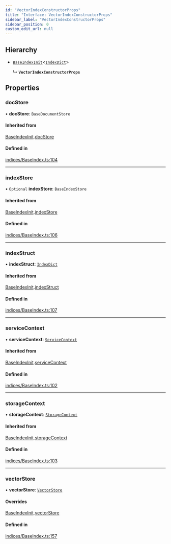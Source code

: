 ```yaml
---
id: "VectorIndexConstructorProps"
title: "Interface: VectorIndexConstructorProps"
sidebar_label: "VectorIndexConstructorProps"
sidebar_position: 0
custom_edit_url: null
---
```


## Hierarchy

- [`BaseIndexInit`](BaseIndexInit.md)<[`IndexDict`](../classes/IndexDict.md)\>

  ↳ **`VectorIndexConstructorProps`**

## Properties

### docStore

• **docStore**: `BaseDocumentStore`

#### Inherited from

[BaseIndexInit](BaseIndexInit.md).[docStore](BaseIndexInit.md#docstore)

#### Defined in

[indices/BaseIndex.ts:104](https://github.com/run-llama/LlamaIndexTS/blob/main/packages/core/src/indices/BaseIndex.ts#L104)

___

### indexStore

• `Optional` **indexStore**: `BaseIndexStore`

#### Inherited from

[BaseIndexInit](BaseIndexInit.md).[indexStore](BaseIndexInit.md#indexstore)

#### Defined in

[indices/BaseIndex.ts:106](https://github.com/run-llama/LlamaIndexTS/blob/main/packages/core/src/indices/BaseIndex.ts#L106)

___

### indexStruct

• **indexStruct**: [`IndexDict`](../classes/IndexDict.md)

#### Inherited from

[BaseIndexInit](BaseIndexInit.md).[indexStruct](BaseIndexInit.md#indexstruct)

#### Defined in

[indices/BaseIndex.ts:107](https://github.com/run-llama/LlamaIndexTS/blob/main/packages/core/src/indices/BaseIndex.ts#L107)

___

### serviceContext

• **serviceContext**: [`ServiceContext`](ServiceContext.md)

#### Inherited from

[BaseIndexInit](BaseIndexInit.md).[serviceContext](BaseIndexInit.md#servicecontext)

#### Defined in

[indices/BaseIndex.ts:102](https://github.com/run-llama/LlamaIndexTS/blob/main/packages/core/src/indices/BaseIndex.ts#L102)

___

### storageContext

• **storageContext**: [`StorageContext`](StorageContext.md)

#### Inherited from

[BaseIndexInit](BaseIndexInit.md).[storageContext](BaseIndexInit.md#storagecontext)

#### Defined in

[indices/BaseIndex.ts:103](https://github.com/run-llama/LlamaIndexTS/blob/main/packages/core/src/indices/BaseIndex.ts#L103)

___

### vectorStore

• **vectorStore**: [`VectorStore`](VectorStore.md)

#### Overrides

[BaseIndexInit](BaseIndexInit.md).[vectorStore](BaseIndexInit.md#vectorstore)

#### Defined in

[indices/BaseIndex.ts:157](https://github.com/run-llama/LlamaIndexTS/blob/main/packages/core/src/indices/BaseIndex.ts#L157)
